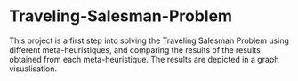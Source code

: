 # Traveling-Salesman-Problem
This project is a first step into solving the Traveling Salesman Problem using different meta-heuristiques, and comparing the results of the results obtained from each meta-heuristique. The results are depicted in a graph visualisation.
